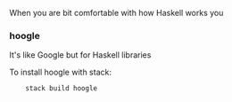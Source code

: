 When you are bit comfortable with how Haskell works you
### hoogle
It's like Google but for Haskell libraries

To install hoogle with stack:
```shell
    stack build hoogle

